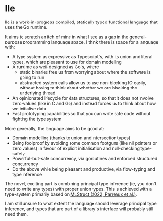 # Ile

Ile is a work-in-progress compiled, statically typed functional language
that uses the Go runtime.

It aims to scratch an itch of mine in what I see as a gap in the general-purpose programming
language space. I think there is space for a language with:

- A type system as expressive as Typescript's, with its union and literal types, which are pleasant to use for domain
  modelling
- A runtime as well-designed as Go's, where
    - static binaries free us from worrying about where the software is going to run
    - abstracted system calls allow us to use non-blocking IO easily, without
      having to think about whether we are blocking the underlying thread
- An opinionated lifecycle for data structures, so that it does not involve zero-values (like in C and Go)
  and instead forces us to think about how we initialise data.
- Fast prototyping capabilities so that you can write safe code without fighting the type system

More generally, the language aims to be good at:

- Domain modelling (thanks to union and intersection types)
- Being foolproof by avoiding some common footguns (like nil pointers or zero values) in favour of explicit
  initialisation and
  null-checking type-safety
- Powerful-but-safe concurrency, via goroutines and enforced structured concurrency
- Do the above while being pleasant and productive, via flow-typing and type inference

The novel, exciting part is combining principal type inference (ie, you don't need to write any types) with
proper union types. This is achieved with a type-system primarily based
on [MLStruct (2022, Parreaux et al.)](https://2022.splashcon.org/details/splash-2022-oopsla/41/MLstruct-Principal-Type-Inference-in-a-Boolean-Algebra-of-Structural-Types).

I am still unsure to what extent the language should leverage principal type inference,
and types that are part of a library's interface will probably still need them.

